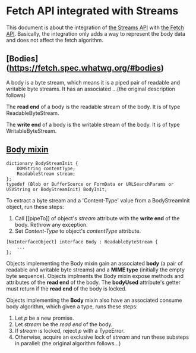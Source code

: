 Fetch API integrated with Streams
===

This document is about the integration of [the Streams API](https://streams.spec.whatwg.org/) with [the Fetch API](https://fetch.spec.whatwg.org/#fetch-api).
Basically, the integration only adds a way to represent the body data and does not affect the fetch algorithm.

## [Bodies] (https://fetch.spec.whatwg.org/#bodies)
A body is a byte stream, which means it is a piped pair of readable and writable byte streams. It has an associated ...(the original description follows)

The __read end__ of a body is the readable stream of the body. It is of type ReadableByteStream.

The __write end__ of a body is the writable stream of the body. It is of type WritableByteStream.

## [Body mixin](https://fetch.spec.whatwg.org/#body-mixin)

```
dictionary BodyStreamInit {
    DOMString contentType;
    ReadableStream stream;
};
typedef (Blob or BufferSource or FormData or URLSearchParams or USVString or BodyStreamInit) BodyInit;
```

To extract a byte stream and a 'Content-Type' value from a BodyStreamInit object, run these steps:

1. Call [[pipeTo]] of object's _stream_ attribute with the __write end__ of the body. Rethrow any exception.
2. Set *Content-Type* to object's _contentType_ attribute.

```
[NoInterfaceObject] interface Body : ReadableByteStream {
    ...
};
```
Objects implementing the Body mixin gain an associated __body__ (a pair of readable and writable byte streams) and a __MIME type__ (initially the empty byte sequence). Objects implments the Body mixin expose methods and attributes of the __read end__ of the body.
The __bodyUsed__ attribute's getter must return if the __read end__ of the body is locked.

Objects implementing the __Body__ mixin also have an associated consume body algorithm, which given a type, runs these steps:

1. Let _p_ be a new promise.
2. Let _stream_ be the _read end_ of the body.
3. If _stream_ is locked, reject _p_ with a TypeError.
4. Otherwise, acquire an exclusive lock of _stream_ and run these substeps in parallel: (the original algorithm follows...)

